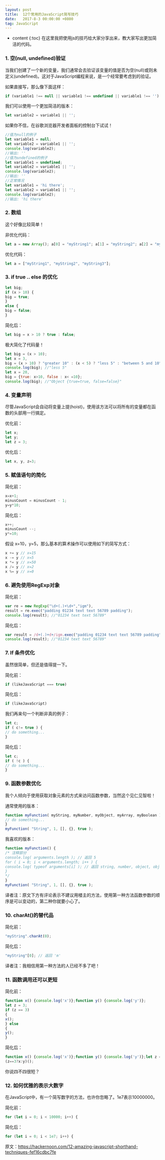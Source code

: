 ```yaml
---
layout: post
title:  12个常用的JavaScript简写技巧
date:   2017-8-3 00:00:00 +0800
tag: JavaScript
---
```

* content
{:toc}
在这里我把使用js的技巧给大家分享出来，教大家写出更加简洁的代码。
<!-- more -->

### 1. 空(null, undefined)验证

当我们创建了一个新的变量，我们通常会去验证该变量的值是否为空(null)或则未定义(undefined)。这对于JavaScript编程来说，是一个经常要考虑到的验证。

如果直接写，那么像下面这样：

```js
if (variable1 !== null || variable1 !== undefined || variable1 !== '') { let variable2 = variable1; }
```
我们可以使用一个更加简洁的版本：

```js
let variable2 = variable1 || '';
```

如果你不信，在谷歌浏览器开发者面板的控制台下试试！

```js
//值为null的例子
let variable1 = null;
let variable2 = variable1 || '';
console.log(variable2);
//输出: ''
//值为undefined的例子
let variable1 = undefined;
let variable2 = variable1 || '';
console.log(variable2);
//输出: ''
//正常情况
let variable1 = 'hi there';
let variable2 = variable1 || '';
console.log(variable2);
//输出: 'hi there'
```

### 2. 数组

这个好像比较简单！ 

非优化代码：

```js
let a = new Array(); a[0] = "myString1"; a[1] = "myString2"; a[2] = "myString3";
```

优化代码：

```js
let a = ["myString1", "myString2", "myString3"];
```

### 3. if true .. else 的优化

```js
let big;
if (x > 10) {
big = true;
}
else {
big = false;
}
```

简化后：

```js
let big = x > 10 ? true : false;
```

极大简化了代码量！

```js
let big = (x > 10);
let x = 3,
big = (x > 10) ? "greater 10" : (x < 5) ? "less 5" : "between 5 and 10";
console.log(big); //"less 5"
let x = 20,
big = {true: x>10, false : x< =10};
console.log(big); //"Object {true=true, false=false}"
```

### 4. 变量声明
    
尽管JavaScript会自动将变量上提(hoist)，使用该方法可以将所有的变量都在函数的头部用一行搞定。

优化前：

```js
let x;
let y;
let z = 3;
```

优化后：

```js
let x, y, z=3;
```

### 5. 赋值语句的简化

简化前：

```js
x=x+1;
minusCount = minusCount - 1;
y=y*10;
```
简化后：

```js
x++;
minusCount --;
y*=10;
```

假设 x=10，y=5，那么基本的算术操作可以使用如下的简写方式：

```js
x += y // x=15
x -= y // x=5
x *= y // x=50
x /= y // x=2
x %= y // x=0
```

### 6. 避免使用RegExp对象
    
简化前：

```js
var re = new RegExp("\d+(.)+\d+","igm"),
result = re.exec("padding 01234 text text 56789 padding");
console.log(result); //"01234 text text 56789"
```

简化后：

```js
var result = /d+(.)+d+/igm.exec("padding 01234 text text 56789 padding");
console.log(result); //"01234 text text 56789"
```

### 7. If 条件优化
    
虽然很简单，但还是值得提一下。

简化前：

```js
if (likeJavaScript === true)
```

简化后：

```js
if (likeJavaScript)
```

我们再来句一个判断非真的例子：

```js
let c;
if ( c!= true ) {
// do something...
}
```
简化后：

```js
let c;
if ( !c ) {
// do something...
}
```

### 9. 函数参数优化

我个人倾向于使用获取对象元素的方式来访问函数参数，当然这个见仁见智啦！

通常使用的版本：

```js
function myFunction( myString, myNumber, myObject, myArray, myBoolean ) {
// do something...
}
myFunction( "String", 1, [], {}, true );
```

我喜欢的版本：

```js
function myFunction() {
/* 注释部分
console.log( arguments.length ); // 返回 5
for ( i = 0; i < arguments.length; i++ ) {
console.log( typeof arguments[i] ); // 返回 string, number, object, object, boolean
}
*/
}
myFunction( "String", 1, [], {}, true );
```

译者注：原文下方有评论表示不建议用楼主的方法，使用第一种方法函数参数的顺序是可以变动的，第二种你就要小心了。

### 10. charAt()的替代品

简化前：

```js
"myString".charAt(0);
```

简化后：

```js
"myString"[0]; // 返回 'm'
```

译者注：我相信用第一种方法的人已经不多了吧！

### 11. 函数调用还可以更短
   
简化前：

```js
function x() {console.log('x')};function y() {console.log('y')};
let z = 3;
if (z == 3)
{
x();
} else
{
y();
}
```

简化后：

```js
function x() {console.log('x')};function y() {console.log('y')};let z = 3;
(z==3?x:y)();
```

你说四不四很短？

### 12. 如何优雅的表示大数字
    
在JavaScript中，有一个简写数字的方法，也许你忽略了。1e7表示10000000。

简化前：

```js
for (let i = 0; i < 10000; i++) {
```

简化后：

```js
for (let i = 0; i < 1e7; i++) {
```

原文：https://hackernoon.com/12-amazing-javascript-shorthand-techniques-fef16cdbc7fe
